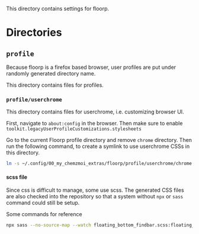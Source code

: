 This directory contains settings for floorp.

# Directories

## `profile`
Because floorp is a firefox based browser, user profiles are put under randomly generated
directory name.

This directory contains files for profiles.

### `profile/userchrome`

This directory contains files for userchrome, i.e. customizing browser UI.

First, navigate to `about:config` in the browser. Then make sure to enable `toolkit.legacyUserProfileCustomizations.stylesheets`

Go to the current Floorp profile directory and remove `chrome` directory. Then run the following
command, to create a symlink to use userchrome CSSs in this directory.

```bash
ln -s ~/.config/00_my_chemzmoi_extras/floorp/profile/userchrome/chrome .
```

#### scss file

Since css is difficult to manage, some use scss. The generated CSS files are also checked into the
repository so that a system without `npx` or `sass` command could still be setup.

Some commands for reference

```bash
npx sass --no-source-map --watch floating_bottom_findbar.scss:floating_bottom_findbar.css
```